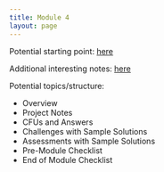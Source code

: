 ```yaml
---
title: Module 4
layout: page
---
```


Potential starting point: [here](https://docs.google.com/document/d/1Yen38syVHqnu1_O3UZNJiDHS8Y-xfwTH0yEl1X5zaYk/edit)

Additional interesting notes: [here](https://docs.google.com/document/d/1pHshBwLIuNUW-2mpW9ZJlawE6GHUgXDrOlo8jRVW_Ok/edit)

Potential topics/structure:

* Overview
* Project Notes
* CFUs and Answers
* Challenges with Sample Solutions
* Assessments with Sample Solutions
* Pre-Module Checklist
* End of Module Checklist
